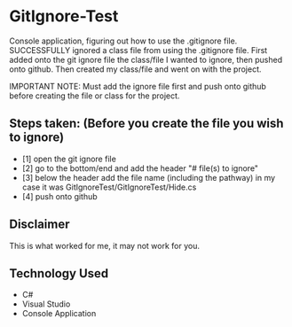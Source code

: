 # GitIgnore-Test
Console application, figuring out how to use the .gitignore file. SUCCESSFULLY ignored a class file from using the .gitignore file. First added onto the git ignore file the class/file I wanted to ignore, then pushed onto github. Then created my class/file and went on with the project. 

IMPORTANT NOTE: Must add the ignore file first and push onto github before creating the file or class for the project.

## Steps taken: (Before you create the file you wish to ignore)
  * [1] open the git ignore file
  * [2] go to the bottom/end and add the header "# file(s) to ignore"
  * [3] below the header add the file name (including the pathway) in my case it was GitIgnoreTest/GitIgnoreTest/Hide.cs
  * [4] push onto github

## Disclaimer
This is what worked for me, it may not work for you. 

## Technology Used
  * C#
  * Visual Studio
  * Console Application
